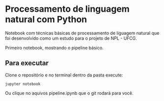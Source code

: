 # Processamento de linguagem natural com Python

Notebook com técnicas básicas de processamento de liguagem natural que foi desenvolvido como um estudo para o projeto de NPL - UFCG.

Primeiro notebook, mostrando o pipeline básico.

## Para executar

Clone o repositório e no terminal dentro da pasta execute:

```
jupyter notebook
```

Ou clique no aquivos pipeline.ipynb que o git rodará para você.


